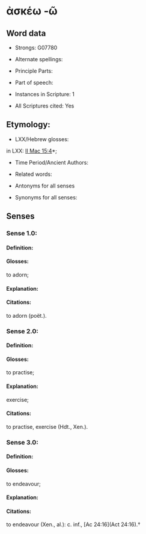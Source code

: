 # ἀσκέω -ῶ

<!-- Status: S2=NeedsEdits -->
<!-- Lexica used for edits:   -->

## Word data

* Strongs: G07780

* Alternate spellings:



* Principle Parts: 


* Part of speech: 


* Instances in Scripture: 1

* All Scriptures cited: Yes

## Etymology: 


* LXX/Hebrew glosses: 

in LXX: [II Mac 15:4](2Macc.15.4)*;

* Time Period/Ancient Authors: 


* Related words: 

* Antonyms for all senses

* Synonyms for all senses: 


## Senses 


### Sense  1.0: 

#### Definition: 

#### Glosses: 

to adorn; 

#### Explanation: 


#### Citations: 

to adorn (poët.).

### Sense  2.0: 

#### Definition: 

#### Glosses: 

to practise; 

#### Explanation: 

exercise; 

#### Citations: 

to practise, exercise (Hdt., Xen.).

### Sense  3.0: 

#### Definition: 

#### Glosses: 

to endeavour; 

#### Explanation: 


#### Citations: 

to endeavour (Xen., al.): c. inf., [Ac 24:16](Act 24:16).†
